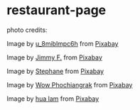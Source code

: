 # restaurant-page

photo credits:

Image by <a href="https://pixabay.com/users/u_8miblmpc6h-36946482/?utm_source=link-attribution&utm_medium=referral&utm_campaign=image&utm_content=8281116">u_8miblmpc6h</a> from <a href="https://pixabay.com//?utm_source=link-attribution&utm_medium=referral&utm_campaign=image&utm_content=8281116">Pixabay</a>

Image by <a href="https://pixabay.com/users/land_of_books_youtube-7733644/?utm_source=link-attribution&utm_medium=referral&utm_campaign=image&utm_content=8763893">Jimmy F.</a> from <a href="https://pixabay.com//?utm_source=link-attribution&utm_medium=referral&utm_campaign=image&utm_content=8763893">Pixabay</a>

Image by <a href="https://pixabay.com/users/hellio42-41181595/?utm_source=link-attribution&utm_medium=referral&utm_campaign=image&utm_content=8584642">Stephane</a> from <a href="https://pixabay.com//?utm_source=link-attribution&utm_medium=referral&utm_campaign=image&utm_content=8584642">Pixabay</a>

Image by <a href="https://pixabay.com/users/wow_pho-916237/?utm_source=link-attribution&utm_medium=referral&utm_campaign=image&utm_content=712665">Wow Phochiangrak</a> from <a href="https://pixabay.com//?utm_source=link-attribution&utm_medium=referral&utm_campaign=image&utm_content=712665">Pixabay</a>

Image by <a href="https://pixabay.com/users/pix3853-5208227/?utm_source=link-attribution&utm_medium=referral&utm_campaign=image&utm_content=2262339">hua lam</a> from <a href="https://pixabay.com//?utm_source=link-attribution&utm_medium=referral&utm_campaign=image&utm_content=2262339">Pixabay</a>

